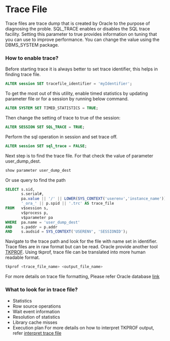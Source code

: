 # Trace File
Trace files are trace dump that is created by Oracle to the purpose of diagnosing the proble. SQL_TRACE enables or disables the SQL trace facility. Setting this parameter to true provides information on tuning that you can use to improve performance. You can change the value using the DBMS_SYSTEM package.

### How to enable trace?
Before starting trace it is always better to set trace identifier, this helps in finding trace file.
```sql
ALTER session SET tracefile_identifier = 'myIdentifier';
```
To get the most out of this utility, enable timed statistics by updating parameter file or for a session by running below command.
```sql
ALTER SYSTEM SET TIMED_STATISTICS = TRUE;
```
Then change the setting of trace to true of the session:
```sql
ALTER SESSION SET SQL_TRACE = TRUE;
```
Perform the sql operation in session and set trace off.
```sql
ALTER session SET sql_trace = FALSE;
```
Next step is to find the trace file. For that check the value of parameter user_dump_dest.
```sql
show parameter user_dump_dest
```
Or use query to find the path
```sql
SELECT s.sid,
       s.serial#,
       pa.value || '/' || LOWER(SYS_CONTEXT('userenv','instance_name')) ||    
       '_ora_' || p.spid || '.trc' AS trace_file
FROM   v$session s,
       v$process p,
       v$parameter pa
WHERE  pa.name = 'user_dump_dest'
AND    s.paddr = p.addr
AND    s.audsid = SYS_CONTEXT('USERENV', 'SESSIONID');
```
Navigate to the trace path and look for the file with name set in identifier. Trace files are in raw format but can be read. Oracle provide another tool [TKPROF](https://docs.oracle.com/database/121/TGSQL/tgsql_trace.htm#TGSQL793). Using tkprof, trace file can be translated into more human readable format.
```sql
tkprof <trace_file_name> <output_file_name>
```
For more details on trace file formatting, Please refer Oracle database [link](https://docs.oracle.com/cd/E11882_01/server.112/e41573/sqltrace.htm#PFGRF94985)

### What to look for in trace file?
* Statistics
* Row source operations
* Wait event information
* Resolution of statistics
* Library cache misses
* Execution plan
For more details on how to interpret TKPROF output, refer [interpret trace file](https://docs.oracle.com/cd/E11882_01/server.112/e41573/sqltrace.htm#PFGRF94992)

